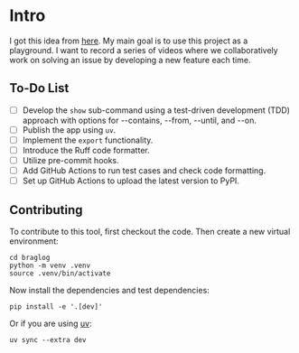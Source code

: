 # Intro
I got this idea from [here](https://code.dblock.org/2020/09/01/keep-a-changelog-at-work.html). My main goal is to use this project as a playground. I want to record a series of videos where we collaboratively work on solving an issue by developing a new feature each time.

## To-Do List
- [ ] Develop the `show` sub-command using a test-driven development (TDD) approach with options for --contains, --from, --until, and --on.
- [ ] Publish the app using `uv`.
- [ ] Implement the `export` functionality.
- [ ] Introduce the Ruff code formatter.
- [ ] Utilize pre-commit hooks.
- [ ] Add GitHub Actions to run test cases and check code formatting.
- [ ] Set up GitHub Actions to upload the latest version to PyPI.

## Contributing
To contribute to this tool, first checkout the code. Then create a new virtual environment:
```shell
cd braglog
python -m venv .venv
source .venv/bin/activate
```
Now install the dependencies and test dependencies:
```shell
pip install -e '.[dev]'
```
Or if you are using [uv](https://docs.astral.sh/uv/):
```shell
uv sync --extra dev
```
